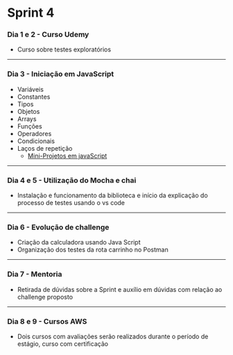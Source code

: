  # **Sprint 4**   

### **Dia 1 e 2 - Curso Udemy**

 - Curso sobre testes exploratórios
______________________________________________________________________________

### **Dia 3 - Iniciação em JavaScript**
 - Variáveis
 - Constantes
 - Tipos
 - Objetos
 - Arrays
 - Funções
 - Operadores
 - Condicionais
 - Laços de repetição
   - [Mini-Projetos em javaScript](https://github.com/LaurenMonici/Compass/tree/JavaScript)
______________________________________________________________________________

### **Dia 4 e 5 - Utilização do Mocha e chai**

 - Instalação e funcionamento da biblioteca e início da explicação do processo de testes usando o vs code
   
______________________________________________________________________________

### **Dia 6 - Evolução de challenge**

 - Criação da calculadora usando Java Script
 - Organização dos testes da rota carrinho no Postman
______________________________________________________________________________

### **Dia 7 - Mentoria**

 - Retirada de dúvidas sobre a Sprint e auxílio em dúvidas com relação ao challenge proposto


______________________________________________________________________________
### **Dia 8 e 9 - Cursos AWS**
 - Dois cursos com avaliações serão realizados durante o período de estágio, curso com certificação
